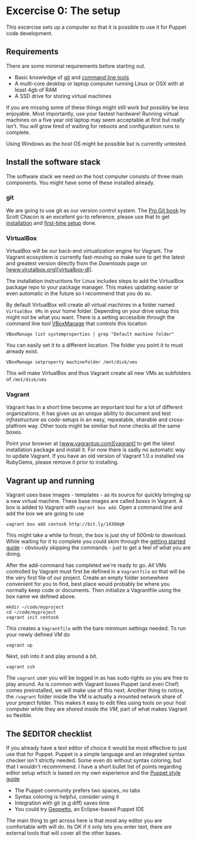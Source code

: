 # Excercise 0: The setup

This excercise sets up a computer so that it is possible to use it for Puppet code development.

## Requirements

There are some minimal requirements before starting out.

* Basic knowledge of [git][git] and [command line tools][cli-thw]
* A multi-core desktop or laptop computer running Linux or OSX with at least 4gb of RAM
* A SSD drive for storing virtual machines

If you are missing some of these things might still work but possibly be less enjoyable. Most importantly, use your fastest hardware! Running virtual machines on a five year old laptop may seem acceptable at first but really isn't. You _will_ grow tired of waiting for reboots and configuration runs to complete.

Using Windows as the host OS might be possible but is currently untested.

## Install the software stack

The software stack we need on the host computer consists of three main components. You might have some of these installed already.

### git

We are going to use git as our version control system. The [Pro Git book][progit] by Scott Chacon is an excellent go-to reference, please use that to get [installation][progit-install] and [first-time setup][progit-setup] done.

### VirtualBox

VirtualBox will be our back-end virtualization engine for Vagrant. The Vagrant ecosystem is currently fast-moving so make sure to get the latest and greatest version directly from the _Downloads_ page on [www.virutalbox.org][virtualbox-dl].

The installation instructions for Linux includes steps to add the VirtualBox package repo to your package manager. This makes updating easier or even automatic in the future so I recommend that you do so.

By default VirtualBox will create all virtual machines in a folder named `VirtualBox VMs` in your home folder. Depending on your drive setup this might not be what you want. There is a setting accessible through the command line tool [VBoxManage][vboxmanage] that controls this location

    VBoxManage list systemproperties | grep "Default machine folder"

You can easily set it to a different location. The folder you point it to must already exist.

    VBoxManage setproperty machinefolder /mnt/disk/vms

This will make VirtualBox and thus Vagrant create all new VMs as subfolders of `/mnt/disk/vms`

### Vagrant

Vagrant has in a short time become an important tool for a lot of different organizations. It has given us an unique ability to document and test _infrastructure as code_-setups in an easy, repeatable, sharable and cross-platfrom way. Other tools might be similiar but none checks all the same boxes.

Point your browser at [www.vagrantup.com][vagrant] to get the latest installation package and install it. For now there is sadly no automatic way to update Vagrant. If you have an old version of Vagrant 1.0.x installed via RubyGems, please remove it prior to installing.

## Vagrant up and running

Vagrant uses base images - templates - as its source for quickly bringing up a new virtual machine. These base images are called _boxes_ in Vagrant. A box is added to Vagrant with `vagrant box add`. Open a command line and add the box we are going to use

    vagrant box add centos6 http://bit.ly/143OOqN

This might take a while to finish, the box is just shy of 500mb to download. While waiting for it to complete you could skim through the [getting started guide][vagrant-guide] - obviously skipping the commands - just to get a feel of what you are doing.

After the add-command has completed we're ready to go. All VMs controlled by Vagrant must first be defined in a `Vagrantfile` so that will be the very first file of our project. Create an empty folder somewhere convenient for you to find, best place would probably be where you normally keep code or documents. Then initialize a Vagrantfile using the box name we defined above.

    mkdir ~/code/myproject
    cd ~/code/myproject
    vagrant init centos6

This creates a `Vagrantfile` with the bare minimum settings needed. To run your newly defined VM do

    vagrant up

Next, ssh into it and play around a bit.

    vagrant ssh

The `vagrant` user you will be logged in as has sudo rights so you are free to play around. As is common with Vagrant boxes Puppet (and even Chef) comes preinstalled, we will make use of this next. Another thing to notice, the `/vagrant` folder inside the VM is actually a mounted network share of your project folder. This makes it easy to edit files using tools on your host computer while they are _shared inside the VM_, part of what makes Vagrant so flexible.

## The $EDITOR checklist

If you already have a text editor of choice it would be most effective to just use that for Puppet. Puppet is a simple language and an integrated syntax checker isn't strictly needed. Some even do without syntax coloring, but that I wouldn't recommmend. I have a short bullet list of points regarding editor setup which is based on my own experience and the [Puppet style guide][puppet-style]

* The Puppet community prefers two spaces, no tabs
* Syntax coloring is helpful, consider using it
* Integration with git (e.g diff) saves time
* You could try [Geppetto], an Eclipse-based Puppet IDE

The main thing to get across here is that most any editor you are comfortable with will do. Its OK if it only lets you enter text, there are external tools that will cover all the other bases.

[cli-thw]:        http://cli.learncodethehardway.org/
[git]:            http://git-scm.com/
[progit]:         http://git-scm.com/book
[progit-install]: http://git-scm.com/book/en/Getting-Started-Installing-Git
[progit-setup]:   http://git-scm.com/book/en/Getting-Started-First-Time-Git-Setup
[virtualbox-dl]:  https://www.virtualbox.org/wiki/Downloads
[vboxmanage]:     https://www.virtualbox.org/manual/ch08.html
[vagrant]:        http://www.vagrantup.com/
[vagrant-guide]:  http://docs.vagrantup.com/v2/getting-started/index.html
[puppet-style]:   http://docs.puppetlabs.com/guides/style_guide.html
[geppetto]:       http://cloudsmith.github.io/geppetto/
